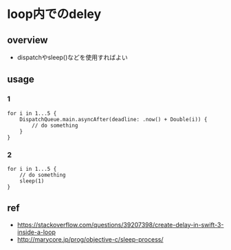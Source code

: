 # loop内でのdeley

## overview

- dispatchやsleep()などを使用すればよい

## usage

### 1

```
for i in 1...5 {
    DispatchQueue.main.asyncAfter(deadline: .now() + Double(i)) {
        // do something
    }
}
```

### 2

```
for i in 1...5 {
	// do something
	sleep(1)
}
```



## ref

- https://stackoverflow.com/questions/39207398/create-delay-in-swift-3-inside-a-loop
- http://marycore.jp/prog/objective-c/sleep-process/